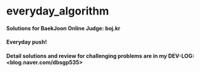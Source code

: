 # everyday_algorithm
#### Solutions for BaekJoon Online Judge: boj.kr
#### Everyday push!
#### Detail solutions and review for challenging problems are in my DEV-LOG: <blog.naver.com/dbsgp535>
